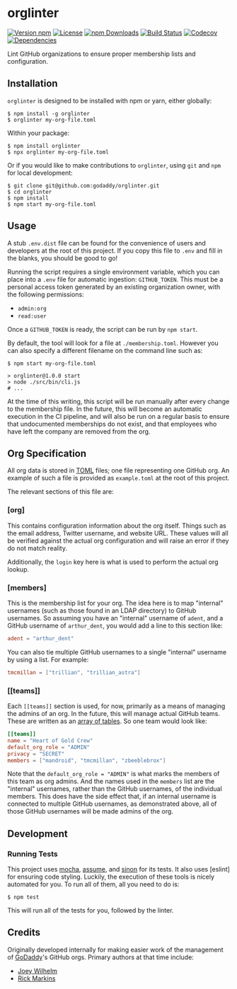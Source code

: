 # orglinter

[![Version npm](https://img.shields.io/npm/v/orglinter.svg)](https://www.npmjs.com/package/orglinter)
[![License](https://img.shields.io/npm/l/orglinter.svg)](https://github.com/godaddy/orglinter/blob/master/LICENSE)
[![npm Downloads](https://img.shields.io/npm/dm/orglinter.svg)](https://npmcharts.com/compare/orglinter?minimal=true)
[![Build Status](https://img.shields.io/github/workflow/status/godaddy/orglinter/Node.js%20CI)](https://github.com/godaddy/orglinter/actions?query=workflow%3A%22Node.js+CI%22)
[![Codecov](https://img.shields.io/codecov/c/github/godaddy/orglinter)](https://codecov.io/gh/godaddy/orglinter)
[![Dependencies](https://img.shields.io/david/godaddy/orglinter.svg)](https://github.com/godaddy/orglinter/blob/master/package.json)

Lint GitHub organizations to ensure proper membership lists and configuration.

## Installation

`orglinter` is designed to be installed with npm or yarn, either globally:

```console
$ npm install -g orglinter
$ orglinter my-org-file.toml
```

Within your package:

```console
$ npm install orglinter
$ npx orglinter my-org-file.toml
```

Or if you would like to make contributions to `orglinter`, using `git` and `npm`
for local development:

```console
$ git clone git@github.com:godaddy/orglinter.git
$ cd orglinter
$ npm install
$ npm start my-org-file.toml
```

## Usage

A stub `.env.dist` file can be found for the convenience of users and developers
at the root of this project. If you copy this file to `.env` and fill in the
blanks, you should be good to go!

Running the script requires a single environment variable, which you can place
into a `.env` file for automatic ingestion: `GITHUB_TOKEN`. This must be a
personal access token generated by an existing organization owner, with the
following permissions:

* `admin:org`
* `read:user`

Once a `GITHUB_TOKEN` is ready, the script can be run by `npm start`.

By default, the tool will look for a file at `./membership.toml`. However you
can also specify a different filename on the command line such as:

```console
$ npm start my-org-file.toml

> orglinter@1.0.0 start
> node ./src/bin/cli.js
# ...
```

At the time of this writing, this script will be run manually after every change
to the membership file. In the future, this will become an automatic execution
in the CI pipeline, and will also be run on a regular basis to ensure that
undocumented memberships do not exist, and that employees who have left the
company are removed from the org.

## Org Specification

All org data is stored in [TOML] files; one file representing one GitHub org. An
example of such a file is provided as `example.toml` at the root of this project.

The relevant sections of this file are:

### [org]

This contains configuration information about the org itself. Things such as the
email address, Twitter username, and website URL. These values will all be
verified against the actual org configuration and will raise an error if they do
not match reality.

Additionally, the `login` key here is what is used to perform the actual org
lookup.

### [members]

This is the membership list for your org. The idea here is to map "internal"
usernames (such as those found in an LDAP directory) to GitHub usernames. So
assuming you have an "internal" username of `adent`, and a GitHub username of
`arthur_dent`, you would add a line to this section like:

```toml
adent = "arthur_dent"
```

You can also tie multiple GitHub usernames to a single "internal" username by
using a list. For example:

```toml
tmcmillan = ["trillian", "trillian_astra"]
```

### [[teams]]

Each `[[teams]]` section is used, for now, primarily as a means of managing the
admins of an org. In the future, this will manage actual GitHub teams. These are
written as an [array of tables]. So one team would look like:

```toml
[[teams]]
name = "Heart of Gold Crew"
default_org_role = "ADMIN"
privacy = "SECRET"
members = ["mandroid", "tmcmillan", "zbeeblebrox"]
```

Note that the `default_org_role = "ADMIN"` is what marks the members of this
team as org admins. And the names used in the `members` list are the "internal"
usernames, rather than the GitHub usernames, of the individual members. This
does have the side effect that, if an internal username is connected to multiple
GitHub usernames, as demonstrated above, all of those GitHub usernames will be
made admins of the org.

## Development

### Running Tests

This project uses [mocha], [assume], and [sinon] for its tests. It also uses
[eslint] for ensuring code styling. Luckily, the execution of these tools is
nicely automated for you. To run all of them, all you need to do is:

```console
$ npm test
```

This will run all of the tests for you, followed by the linter.

## Credits

Originally developed internally for making easier work of the management of
[GoDaddy]'s GitHub orgs. Primary authors at that time include:

* [Joey Wilhelm]
* [Rick Markins]

[array of tables]: https://toml.io/en/v1.0.0#array-of-tables
[assume]: http://assume.fail/
[GoDaddy]: https://www.godaddy.com/
[Joey Wilhelm]: https://github.com/tarkatronic/
[mocha]: https://mochajs.org/
[Rick Markins]: https://github.com/rxmarbles/
[sinon]: https://sinonjs.org/
[TOML]: https://toml.io/
